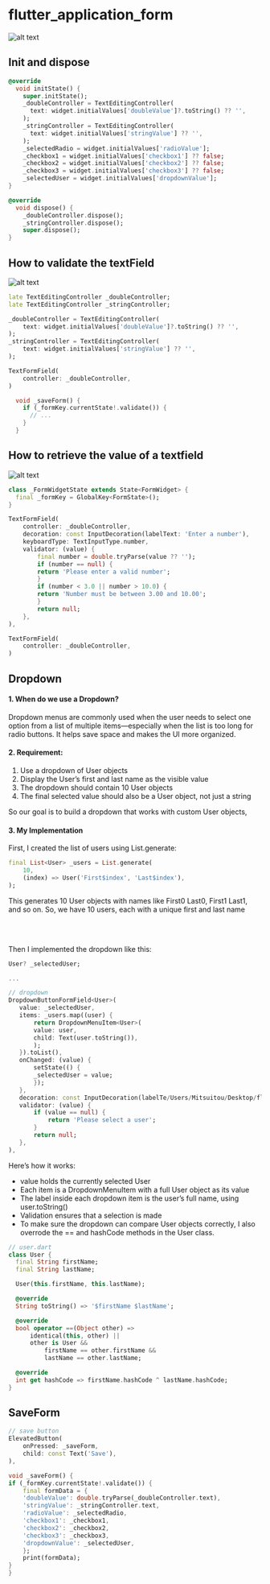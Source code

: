 # flutter_application_form





![alt text](image.png)


## Init and dispose
``` dart
@override
  void initState() {
    super.initState();
    _doubleController = TextEditingController(
      text: widget.initialValues['doubleValue']?.toString() ?? '',
    );
    _stringController = TextEditingController(
      text: widget.initialValues['stringValue'] ?? '',
    );
    _selectedRadio = widget.initialValues['radioValue'];
    _checkbox1 = widget.initialValues['checkbox1'] ?? false;
    _checkbox2 = widget.initialValues['checkbox2'] ?? false;
    _checkbox3 = widget.initialValues['checkbox3'] ?? false;
    _selectedUser = widget.initialValues['dropdownValue'];
}
```
``` dart
@override
  void dispose() {
    _doubleController.dispose();
    _stringController.dispose();
    super.dispose();
}
```

## How to validate the textField
![alt text](image-1.png)

``` dart
late TextEditingController _doubleController;
late TextEditingController _stringController;
```
```dart
_doubleController = TextEditingController(
    text: widget.initialValues['doubleValue']?.toString() ?? '',
);
_stringController = TextEditingController(
    text: widget.initialValues['stringValue'] ?? '',
);
```
```dart
TextFormField(
    controller: _doubleController,
)
```
```dart
  void _saveForm() {
    if (_formKey.currentState!.validate()) {
      // ...
    }
  }
```
## How to retrieve the value of a textfield
![alt text](image-2.png)

``` dart
class _FormWidgetState extends State<FormWidget> {
  final _formKey = GlobalKey<FormState>();
}
```

```dart
TextFormField(
    controller: _doubleController,
    decoration: const InputDecoration(labelText: 'Enter a number'),
    keyboardType: TextInputType.number,
    validator: (value) {
        final number = double.tryParse(value ?? '');
        if (number == null) {
        return 'Please enter a valid number';
        }
        if (number < 3.0 || number > 10.0) {
        return 'Number must be between 3.00 and 10.00';
        }
        return null;
    },
),
```
```dart
TextFormField(
    controller: _doubleController,
)
```


## Dropdown

#### 1. When do we use a Dropdown?
Dropdown menus are commonly used when the user needs to select one option from a list of multiple items—especially when the list is too long for radio buttons. It helps save space and makes the UI more organized.

#### 2. Requirement:
1. Use a dropdown of User objects 
2. Display the User’s first and last name as the visible value
3. The dropdown should contain 10 User objects
4. The final selected value should also be a User object, not just a string

So our goal is to build a dropdown that works with custom User objects,


#### 3. My Implementation
First, I created the list of users using List.generate:
``` dart
final List<User> _users = List.generate(
    10,
    (index) => User('First$index', 'Last$index'),
);
 ```
This generates 10 User objects with names like First0 Last0, First1 Last1, and so on.
So, we have 10 users, each with a unique first and last name

<br><br>



Then I implemented the dropdown like this:
 ```dart
 User? _selectedUser;

...

// dropdown
DropdownButtonFormField<User>(
    value: _selectedUser,
    items: _users.map((user) {
        return DropdownMenuItem<User>(
        value: user,
        child: Text(user.toString()),
        );
    }).toList(),
    onChanged: (value) {
        setState(() {
        _selectedUser = value;
        });
    },
    decoration: const InputDecoration(labelTe/Users/Mitsuitou/Desktop/flutter_application_1/image.pngxt: 'User'),
    validator: (value) {
        if (value == null) {
            return 'Please select a user';
        }
        return null;
    },
),
```
Here’s how it works:
- value holds the currently selected User
- Each item is a DropdownMenuItem with a full User object as its value
- The label inside each dropdown item is the user’s full name, using user.toString()
- Validation ensures that a selection is made
- To make sure the dropdown can compare User objects correctly, I also overrode the == and hashCode methods in the User class.
``` dart
// user.dart
class User {
  final String firstName;
  final String lastName;

  User(this.firstName, this.lastName);

  @override
  String toString() => '$firstName $lastName';

  @override
  bool operator ==(Object other) =>
      identical(this, other) ||
      other is User &&
          firstName == other.firstName &&
          lastName == other.lastName;

  @override
  int get hashCode => firstName.hashCode ^ lastName.hashCode;
}
```

## SaveForm


``` dart
// save button
ElevatedButton(
    onPressed: _saveForm,
    child: const Text('Save'),
),
```

```dart
void _saveForm() {
if (_formKey.currentState!.validate()) {
    final formData = {
    'doubleValue': double.tryParse(_doubleController.text),
    'stringValue': _stringController.text,
    'radioValue': _selectedRadio,
    'checkbox1': _checkbox1,
    'checkbox2': _checkbox2,
    'checkbox3': _checkbox3,
    'dropdownValue': _selectedUser,
    };
    print(formData);
}
}
```
